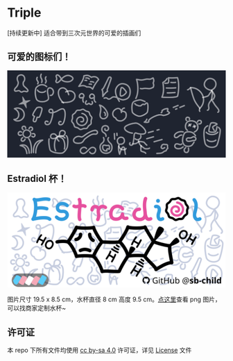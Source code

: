 # Triple
[持续更新中] 适合带到三次元世界的可爱的插画们

## 可爱的图标们！

![img](icons.svg)

## Estradiol 杯！

![img](estradiol.svg)

图片尺寸 19.5 x 8.5 cm，水杯直径 8 cm 高度 9.5 cm。[点这里](estradiol.png)查看 png 图片，可以找商家定制水杯~

## 许可证

本 repo 下所有文件均使用 [cc by-sa 4.0](https://creativecommons.org/licenses/by-sa/4.0/) 许可证，详见 [License](LICENSE) 文件
